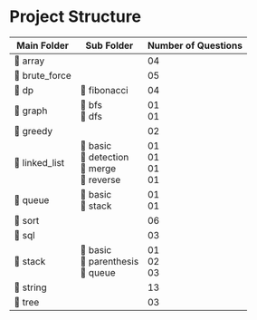 # Project Structure

| Main Folder    | Sub Folder                                    | Number of Questions     |
|----------------|-----------------------------------------------|-------------------------|
| 📁 array       |                                               | 04                      |
| 📁 brute_force |                                               | 05                      |
| 📁 dp          | 📂 fibonacci                                  | 04                      |
| 📁 graph       | 📂 bfs<br> 📂 dfs                             | 01<br> 01               |
| 📁 greedy      |                                               | 02                      |
| 📁 linked_list | 📂 basic<br> 📂 detection<br> 📂 merge<br> 📂 reverse | 01<br> 01<br> 01<br> 01 |
| 📁 queue       | 📂 basic<br> 📂 stack                         | 01<br> 01               |
| 📁 sort        |                                               | 06                      |
| 📁 sql         |                                               | 03                      |
| 📁 stack       | 📂 basic<br> 📂 parenthesis<br> 📂 queue      | 01<br> 02<br> 03        |
| 📁 string      |                                               | 13                      |
| 📁 tree        |                                               | 03                      |
